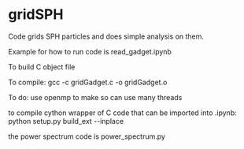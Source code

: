 # gridSPH

Code grids SPH particles and does simple analysis on them.

Example for how to run code is read_gadget.ipynb



To build C object file

To compile: gcc -c gridGadget.c -o gridGadget.o

To do: use openmp to make so can use many threads

to compile cython wrapper of C code that can be imported into .ipynb:
python setup.py build_ext --inplace


the power spectrum code is power_spectrum.py
